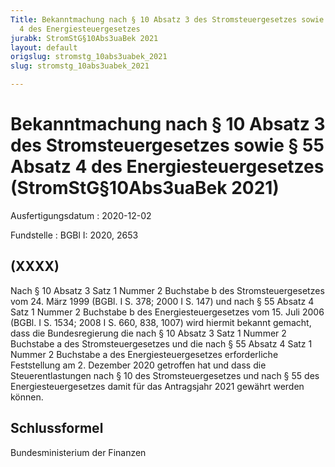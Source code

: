 ```yaml
---
Title: Bekanntmachung nach § 10 Absatz 3 des Stromsteuergesetzes sowie § 55 Absatz
  4 des Energiesteuergesetzes
jurabk: StromStG§10Abs3uaBek 2021
layout: default
origslug: stromstg_10abs3uabek_2021
slug: stromstg_10abs3uabek_2021

---
```


# Bekanntmachung nach § 10 Absatz 3 des Stromsteuergesetzes sowie § 55 Absatz 4 des Energiesteuergesetzes (StromStG§10Abs3uaBek 2021)

Ausfertigungsdatum
:   2020-12-02

Fundstelle
:   BGBl I: 2020, 2653


## (XXXX)

Nach § 10 Absatz 3 Satz 1 Nummer 2 Buchstabe b des Stromsteuergesetzes
vom 24. März 1999 (BGBl. I S. 378; 2000 I S. 147) und nach § 55 Absatz
4 Satz 1 Nummer 2 Buchstabe b des Energiesteuergesetzes vom 15. Juli
2006 (BGBl. I S. 1534; 2008 I S. 660, 838, 1007) wird hiermit bekannt
gemacht, dass die Bundesregierung die nach § 10 Absatz 3 Satz 1 Nummer
2 Buchstabe a des Stromsteuergesetzes und die nach § 55 Absatz 4 Satz
1 Nummer 2 Buchstabe a des Energiesteuergesetzes erforderliche
Feststellung am 2. Dezember 2020 getroffen hat und dass die
Steuerentlastungen nach § 10 des Stromsteuergesetzes und nach § 55 des
Energiesteuergesetzes damit für das Antragsjahr 2021 gewährt werden
können.


## Schlussformel

Bundesministerium der Finanzen

